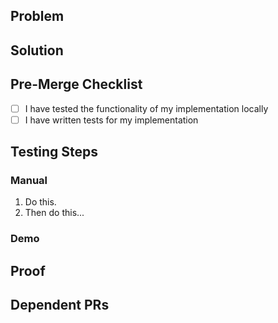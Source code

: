 ## Problem

[//]: # 'Describe the problem here.'

## Solution

[//]: # 'Describe the solution here.'

## Pre-Merge Checklist

- [ ] I have tested the functionality of my implementation locally
- [ ] I have written tests for my implementation

## Testing Steps

### Manual

[//]: # 'Small description with steps:'

1. Do this.
2. Then do this...

### Demo

## Proof

[//]: # 'Screenshots or screencast that you have followed your own manual testing steps.'

## Dependent PRs

[//]: # 'List any PRs that need to be merged before merging this PR.'
